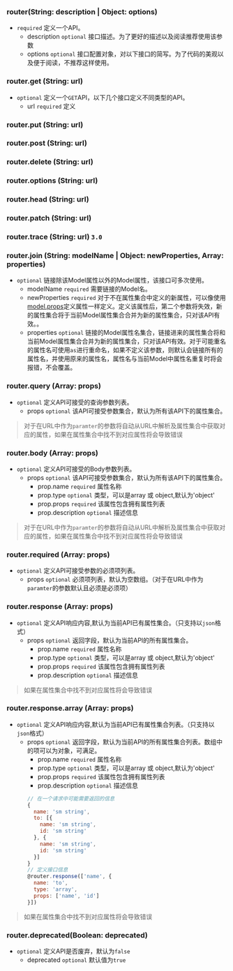 ### <a name="router"></a> router(String: description | Object: options)
- `required` 定义一个API。
  - description `optional` 接口描述。为了更好的描述以及阅读推荐使用该参数
  - options `optional` 接口配置对象，对以下接口的简写。为了代码的美观以及便于阅读，不推荐这样使用。

### <a name="router-get"></a> router.get (String: url)
- `optional` 定义一个`GET`API，以下几个接口定义不同类型的API。
  - url `required` 定义

### <a name="router-put"></a> router.put (String: url)

### <a name="router-post"></a> router.post (String: url)

### <a name="router-delete"></a> router.delete (String: url)

### <a name="router-options"></a> router.options (String: url)

### <a name="router-head"></a> router.head (String: url)

### <a name="router-patch"></a> router.patch (String: url)

### <a name="router-trace"></a> router.trace (String: url) `3.0`

### <a name="router-join"></a> router.join (String: modelName | Object: newProperties, Array: properties)
- `optional` 链接除该Model属性以外的Model属性，该接口可多次使用。
  - modelName `required` 需要链接的Model名。
  - newProperties `required` 对于不在属性集合中定义的新属性，可以像使用[model.props](/model#model-props)定义属性一样定义。定义该属性后，第二个参数将失效，新的属性集合将于当前Model属性集合合并为新的属性集合，只对该API有效。。
  - properties `optional` 链接的Model属性名集合，链接进来的属性集合将和当前Model属性集合合并为新的属性集合，只对该API有效。对于可能重名的属性名可使用`as`进行重命名，如果不定义该参数，则默认会链接所有的属性名，并使用原来的属性名，属性名与当前Model中属性名重复时将会报错，不会覆盖。

### <a name="router-query"></a> router.query (Array: props)
- `optional` 定义API可接受的查询参数列表。
  - props `optional` 该API可接受参数集合，默认为所有该API下的属性集合。
> 对于在URL中作为`paramter`的参数将自动从URL中解析及属性集合中获取对应的属性，如果在属性集合中找不到对应属性将会导致错误
### <a name="router-body"></a> router.body (Array: props)
- `optional` 定义API可接受的Body参数列表。
  - props `optional` 该API可接受参数集合，默认为所有该API下的属性集合。
    - prop.name `required` 属性名称
    - prop.type `optional` 类型，可以是array 或 object,默认为'object'
    - prop.props `required` 该属性包含拥有属性列表
    - prop.description `optional` 描述信息
> 对于在URL中作为`paramter`的参数将自动从URL中解析及属性集合中获取对应的属性，如果在属性集合中找不到对应属性将会导致错误

### <a name="router-required"></a> router.required (Array: props)
- `optional` 定义API可接受参数的必须项列表。
  - props `optional` 必须项列表，默认为空数组。（对于在URL中作为`paramter`的参数默认且必须是必须项）


### <a name="router-response"></a> router.response (Array: props)
- `optional` 定义API响应内容,默认为当前API已有属性集合。（只支持以`json`格式）
  - props `optional` 返回字段，默认为当前API的所有属性集合。
    - prop.name `required` 属性名称
    - prop.type `optional` 类型，可以是array 或 object,默认为'object'
    - prop.props `required` 该属性包含拥有属性列表
    - prop.description `optional` 描述信息
> 如果在属性集合中找不到对应属性将会导致错误
### <a name="router-response"></a> router.response.array (Array: props)
- `optional` 定义API响应内容,默认为当前API已有属性集合列表。（只支持以`json`格式）
  - props `optional` 返回字段，默认为当前API的所有属性集合列表。数组中的项可以为对象，可满足。
    - prop.name `required` 属性名称
    - prop.type `optional` 类型，可以是array 或 object,默认为'object'
    - prop.props `required` 该属性包含拥有属性列表
    - prop.description `optional` 描述信息
    ~~~ JavaScript
    // 在一个请求中可能需要返回的信息
    {
      name: 'sm string',
      to: [{
        name: 'sm string',
        id: 'sm string'
      }, {
        name: 'sm string',
        id: 'sm string'
      }]
    }
    // 定义接口信息
    @router.response(['name', {
      name: 'to',
      type: 'array',
      props: ['name', 'id']
    }])
    ~~~
> 如果在属性集合中找不到对应属性将会导致错误

### <a name="router-deprecated"></a> router.deprecated(Boolean: deprecated)
- `optional` 定义API是否废弃，默认为`false`
  - deprecated `optional` 默认值为`true`
